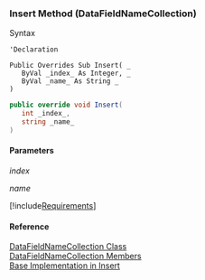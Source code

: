 ﻿### Insert Method (DataFieldNameCollection)

Syntax

```vbnet
'Declaration

Public Overrides Sub Insert( _
   ByVal _index_ As Integer, _
   ByVal _name_ As String _
) 
```

```csharp
public override void Insert( 
   int _index_,
   string _name_
)
```

#### Parameters

_index_

_name_

[!include[Requirements](../partials/requirements.md)]

#### Reference

[DataFieldNameCollection Class](fcSDK~FChoice.Foundation.DataFieldNameCollection.md)  
[DataFieldNameCollection Members](fcSDK~FChoice.Foundation.DataFieldNameCollection_members.md)  
[Base Implementation in Insert](fcSDK~FChoice.Foundation.ValidatedNameCollection~Insert.md)